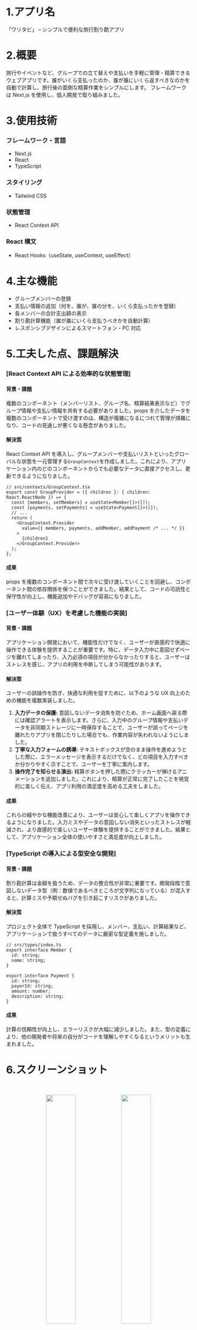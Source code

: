 # 1.アプリ名

「ワリタビ」 – シンプルで便利な旅行割り勘アプリ

# 2.概要

旅行やイベントなど、グループでの立て替えや支払いを手軽に管理・精算できるウェブアプリです。誰がいくら支払ったのか、誰が誰にいくら返すべきなのかを自動で計算し、旅行後の面倒な精算作業をシンプルにします。
フレームワークは Next.js を使用し、個人開発で取り組みました。

# 3.使用技術

### フレームワーク・言語

- Next.js
- React
- TypeScript

### スタイリング

- Tailwind CSS

### 状態管理

- React Context API

### React 構文

- React Hooks（useState, useContext, useEffect）

# 4.主な機能

- グループメンバーの登録
- 支払い情報の追加（何を、誰が、誰の分を、いくら支払ったかを登録）
- 各メンバーの合計支出額の表示
- 割り勘計算機能（誰が誰にいくら支払うべきかを自動計算）
- レスポンシブデザインによるスマートフォン・PC 対応

# 5.工夫した点、課題解決

### [React Context API による効率的な状態管理]

#### 背景・課題

複数のコンポーネント（メンバーリスト、グループ名、精算結果表示など）でグループ情報や支払い情報を共有する必要がありました。props を介したデータを複数のコンポーネントで受け渡すのは、構造が複雑になるにつれて管理が煩雑になり、コードの見通しが悪くなる懸念がありました。

#### 解決策

React Context API を導入し、グループメンバーや支払いリストといったグローバルな状態を一元管理する`GroupContext`を作成しました。これにより、アプリケーション内のどのコンポーネントからでも必要なデータに直接アクセスし、更新できるようになりました。

```tsx
// src/contexts/GroupContext.tsx
export const GroupProvider = ({ children }: { children: React.ReactNode }) => {
  const [members, setMembers] = useState<Member[]>([]);
  const [payments, setPayments] = useState<Payment[]>([]);
  // ...
  return (
    <GroupContext.Provider
      value={{ members, payments, addMember, addPayment /* ... */ }}
    >
      {children}
    </GroupContext.Provider>
  );
};
```

#### 成果

props を複数のコンポーネント間で次々に受け渡していくことを回避し、コンポーネント間の依存関係を保つことができました。結果として、コードの可読性と保守性が向上し、機能追加やデバッグが容易になりました。

### [ユーザー体験（UX）を考慮した機能の実装]

#### 背景・課題

アプリケーション開発において、機能性だけでなく、ユーザーが直感的で快適に操作できる体験を提供することが重要です。特に、データ入力中に意図せずページを離れてしまったり、入力必須の項目が分からなかったりすると、ユーザーはストレスを感じ、アプリの利用を中断してしまう可能性があります。

#### 解決策

ユーザーの誤操作を防ぎ、快適な利用を促すために、以下のような UX 向上のための機能を複数実装しました。

1.  **入力データの保護:** 意図しないデータ消失を防ぐため、ホーム画面へ戻る際には確認アラートを表示します。さらに、入力中のグループ情報や支払いデータを非同期ストレージに一時保存することで、ユーザーが誤ってページを離れたりアプリを閉じたりした場合でも、作業内容が失われないようにしました。
2.  **丁寧な入力フォームの誘導:** テキストボックスが空のまま操作を進めようとした際に、エラーメッセージを表示するだけでなく、どの項目を入力すべきか分かりやすく示すことで、ユーザーを丁寧に案内します。
3.  **操作完了を知らせる演出:** 精算ボタンを押した際にクラッカーが弾けるアニメーションを追加しました。これにより、精算が正常に完了したことを視覚的に楽しく伝え、アプリ利用の満足度を高める工夫をしました。

#### 成果

これらの細やかな機能改善により、ユーザーは安心して楽しくアプリを操作できるようになりました。入力ミスやデータの意図しない消失といったストレスが軽減され、より直感的で楽しいユーザー体験を提供することができました。結果として、アプリケーション全体の使いやすさと満足度が向上しました。

### [TypeScript の導入による型安全な開発]

#### 背景・課題

割り勘計算は金額を扱うため、データの整合性が非常に重要です。開発段階で意図しないデータ型（例：数値であるべきところが文字列になっている）が混入すると、計算ミスや予期せぬバグを引き起こすリスクがありました。

#### 解決策

プロジェクト全体で TypeScript を採用し、メンバー、支払い、計算結果など、アプリケーションで扱うすべてのデータに厳密な型定義を施しました。

```tsx
// src/types/index.ts
export interface Member {
  id: string;
  name: string;
}

export interface Payment {
  id: string;
  payerId: string;
  amount: number;
  description: string;
}
```


#### 成果

計算の信頼性が向上し、エラーリスクが大幅に減少しました。また、型の定義により、他の開発者や将来の自分がコードを理解しやすくなるというメリットも生まれました。

# 6.スクリーンショット

<img src="./public/image/w_1.png" alt=""/>
<img src="./public/image/w_2.png" alt=""/>
<img src="./public/image/w_3.png" alt=""/>
<img src="./public/image/w_4.png" alt=""/>
<p align="center">
  <img src="./public/image/m_1.jpg" alt="" width="40%"/>
  <img src="./public/image/m_2.jpg" alt="" width="40%" />
</p>


<p align="center">
  <img src="./public/image/m_3.jpg" alt="" width="40%"/>
  <img src="./public/image/m_4.jpg" alt="" width="40%" />
</p>



# 7.まとめ

本アプリ「ワリタビ」は、グループでの精算をスムーズにすることを目指して開発しました。Next.js と TypeScript を用いた開発を通じて、フロントエンド開発のスキルを実践的に深めることができました。特に、Context API による状態管理や、型安全を意識した開発の重要性を学びました。
今後は、複数外貨での割り勘機能や、グループ共有機能などを追加し、より実用的なアプリケーションへと改善していく予定です。
